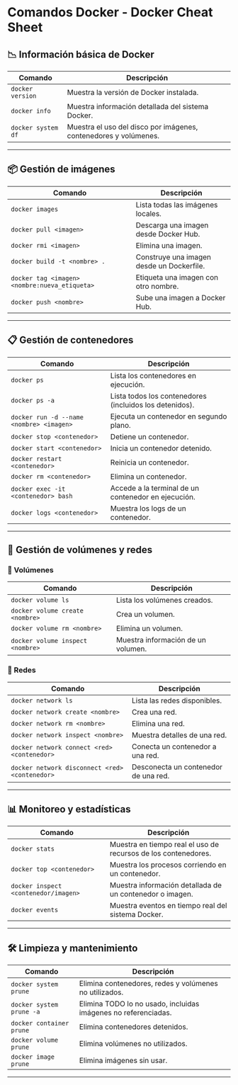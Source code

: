 # Comandos Docker - Docker Cheat Sheet

## 📉 Información básica de Docker
| Comando | Descripción |
|---------|------------|
| `docker version` | Muestra la versión de Docker instalada. |
| `docker info` | Muestra información detallada del sistema Docker. |
| `docker system df` | Muestra el uso del disco por imágenes, contenedores y volúmenes. |

---

## 📦 Gestión de imágenes
| Comando | Descripción |
|---------|------------|
| `docker images` | Lista todas las imágenes locales. |
| `docker pull <imagen>` | Descarga una imagen desde Docker Hub. |
| `docker rmi <imagen>` | Elimina una imagen. |
| `docker build -t <nombre> .` | Construye una imagen desde un Dockerfile. |
| `docker tag <imagen> <nombre:nueva_etiqueta>` | Etiqueta una imagen con otro nombre. |
| `docker push <nombre>` | Sube una imagen a Docker Hub. |

---

## 📋 Gestión de contenedores
| Comando | Descripción |
|---------|------------|
| `docker ps` | Lista los contenedores en ejecución. |
| `docker ps -a` | Lista todos los contenedores (incluidos los detenidos). |
| `docker run -d --name <nombre> <imagen>` | Ejecuta un contenedor en segundo plano. |
| `docker stop <contenedor>` | Detiene un contenedor. |
| `docker start <contenedor>` | Inicia un contenedor detenido. |
| `docker restart <contenedor>` | Reinicia un contenedor. |
| `docker rm <contenedor>` | Elimina un contenedor. |
| `docker exec -it <contenedor> bash` | Accede a la terminal de un contenedor en ejecución. |
| `docker logs <contenedor>` | Muestra los logs de un contenedor. |

---

## 📂 Gestión de volúmenes y redes
### 🔹 Volúmenes
| Comando | Descripción |
|---------|------------|
| `docker volume ls` | Lista los volúmenes creados. |
| `docker volume create <nombre>` | Crea un volumen. |
| `docker volume rm <nombre>` | Elimina un volumen. |
| `docker volume inspect <nombre>` | Muestra información de un volumen. |

### 🔹 Redes
| Comando | Descripción |
|---------|------------|
| `docker network ls` | Lista las redes disponibles. |
| `docker network create <nombre>` | Crea una red. |
| `docker network rm <nombre>` | Elimina una red. |
| `docker network inspect <nombre>` | Muestra detalles de una red. |
| `docker network connect <red> <contenedor>` | Conecta un contenedor a una red. |
| `docker network disconnect <red> <contenedor>` | Desconecta un contenedor de una red. |

---

## 📊 Monitoreo y estadísticas
| Comando | Descripción |
|---------|------------|
| `docker stats` | Muestra en tiempo real el uso de recursos de los contenedores. |
| `docker top <contenedor>` | Muestra los procesos corriendo en un contenedor. |
| `docker inspect <contenedor/imagen>` | Muestra información detallada de un contenedor o imagen. |
| `docker events` | Muestra eventos en tiempo real del sistema Docker. |

---

## 🛠️ Limpieza y mantenimiento
| Comando | Descripción |
|---------|------------|
| `docker system prune` | Elimina contenedores, redes y volúmenes no utilizados. |
| `docker system prune -a` | Elimina TODO lo no usado, incluidas imágenes no referenciadas. |
| `docker container prune` | Elimina contenedores detenidos. |
| `docker volume prune` | Elimina volúmenes no utilizados. |
| `docker image prune` | Elimina imágenes sin usar. |

---
